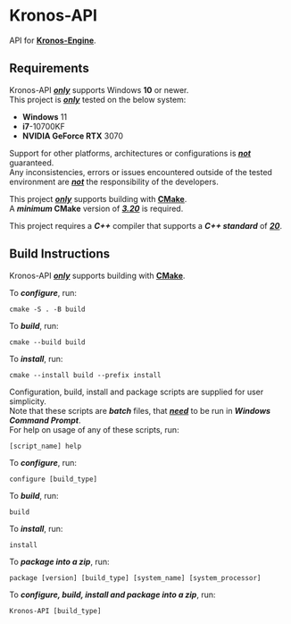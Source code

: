 # Kronos-API
API for [**Kronos-Engine**](https://github.com/Soviet-Cat/Kronos-Engine).

## Requirements
Kronos-API <ins>***only***</ins> supports Windows **10** or newer. <br>
This project is <ins>***only***</ins> tested on the below system:
* **Windows** 11
* **i7**-10700KF
* **NVIDIA GeForce RTX** 3070

Support for other platforms, architectures or configurations is <ins>***not***</ins> guaranteed. <br>
Any inconsistencies, errors or issues encountered outside of the tested environment are <ins>***not***</ins> the responsibility of the developers.

This project <ins>***only***</ins> supports building with <ins>[**CMake**](https://cmake.org/)</ins>. <br>
A ***minimum* CMake** version of <ins>***3.20***</ins> is required. <br>

This project requires a ***C++*** compiler that supports a ***C++ standard*** of <ins>***20***</ins>.

## Build Instructions
Kronos-API <ins>***only***</ins> supports building with <ins>[**CMake**](https://cmake.org/)</ins>.

To ***configure***, run:
~~~
cmake -S . -B build
~~~

To ***build***, run:
~~~
cmake --build build
~~~

To ***install***, run:
~~~
cmake --install build --prefix install
~~~

Configuration, build, install and package scripts are supplied for user simplicity. <br>
Note that these scripts are ***batch*** files, that <ins>***need***</ins> to be run in ***Windows Command Prompt***.<br>
For help on usage of any of these scripts, run:
~~~
[script_name] help
~~~ 

To ***configure***, run:
~~~
configure [build_type]
~~~

To ***build***, run:
~~~
build
~~~

To ***install***, run:
~~~
install
~~~

To ***package into a zip***, run:
~~~
package [version] [build_type] [system_name] [system_processor]
~~~

To ***configure, build, install and package into a zip***, run:
~~~
Kronos-API [build_type]
~~~